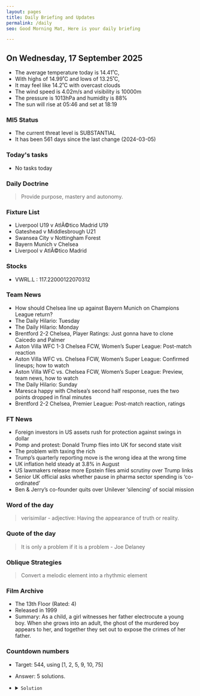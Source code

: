```yaml
---
layout: pages
title: Daily Briefing and Updates
permalink: /daily
seo: Good Morning Mat, Here is your daily briefing

---
```


<!-- weather_marker starts -->
## On Wednesday, 17 September 2025

- The average temperature today is 14.41˚C,
- With highs of 14.99˚C and lows of 13.25˚C,
- It may feel like 14.2˚C with overcast clouds
- The wind speed is 4.02m/s and visibility is 10000m
- The pressure is 1013hPa and humidity is 88%
- The sun will rise at 05:46 and set at 18:19

<!-- weather_marker ends -->

### MI5 Status
<!-- threat_marker starts -->
- The current threat level is <span class="highlighter">SUBSTANTIAL</span>
- It has been 561 days since the last change (2024-03-05)

<!-- threat_marker ends -->

### Today's tasks
<!-- task_marker starts -->
- No tasks today
<!-- task_marker ends -->

### Daily Doctrine
<!-- doctrine_marker starts -->
> Provide purpose, mastery and autonomy.
<!-- doctrine_marker ends -->

### Fixture List

<!-- fixture_marker starts -->
- Liverpool U19 v AtlÃ©tico Madrid U19
- Gateshead v Middlesbrough U21
- Swansea City v Nottingham Forest
- Bayern Munich v Chelsea
- Liverpool v AtlÃ©tico Madrid
<!-- fixture_marker ends -->

### Stocks

<!-- stocks_marker starts -->

- VWRL.L : 117.22000122070312 

<!-- stocks_marker ends -->

### Team News
<!-- news_marker starts -->

- How should Chelsea line up against Bayern Munich on Champions League return?
- The Daily Hilario: Tuesday
- The Daily Hilario: Monday
- Brentford 2-2 Chelsea, Player Ratings: Just gonna have to clone Caicedo and Palmer
- Aston Villa WFC 1-3 Chelsea FCW, Women’s Super League: Post-match reaction
- Aston Villa WFC vs. Chelsea FCW, Women’s Super League: Confirmed lineups; how to watch
- Aston Villa WFC vs. Chelsea FCW, Women’s Super League: Preview, team news, how to watch
- The Daily Hilario: Sunday
- Maresca happy with Chelsea’s second half response, rues the two points dropped in final minutes
- Brentford 2-2 Chelsea, Premier League: Post-match reaction, ratings

<!-- news_marker ends -->

### FT News

<!-- ftnews_marker starts -->

- Foreign investors in US assets rush for protection against swings in dollar
- Pomp and protest: Donald Trump flies into UK for second state visit
- The problem with taxing the rich
- Trump’s quarterly reporting move is the wrong idea at the wrong time
- UK inflation held steady at 3.8% in August
- US lawmakers release more Epstein files amid scrutiny over Trump links
- Senior UK official asks whether pause in pharma sector spending is ‘co-ordinated’
- Ben & Jerry’s co-founder quits over Unilever ‘silencing’ of social mission

<!-- ftnews_marker ends -->

### Word of the day

<!-- word_marker starts -->

 > verisimilar - adjective: Having the appearance of truth or reality.

<!-- word_marker ends -->

### Quote of the day
<!-- quote_marker starts -->

> It is only a problem if it is a problem - Joe Delaney

<!-- quote_marker ends -->

### Oblique Strategies
<!-- eno_marker starts -->
> Convert a melodic element into a rhythmic element

<!-- eno_marker ends -->

### Film Archive

<!-- film_marker starts -->
- The 13th Floor (Rated: 4)
- Released in 1999
- Summary: As a child, a girl witnesses her father electrocute a young boy. When she grows into an adult, the ghost of the murdered boy appears to her, and together they set out to expose the crimes of her father.
<!-- film_marker ends -->

### Countdown numbers
<!-- game_marker starts -->

- Target: 544, using [1, 2, 5, 9, 10, 75]
- Answer: 5 solutions.

- <details><summary><code>Solution</code></summary>

  Solution: ( 75 + 5 - 10 - 2 ) x ( 9 - 1 )

   </details>

<!-- game_marker ends -->
